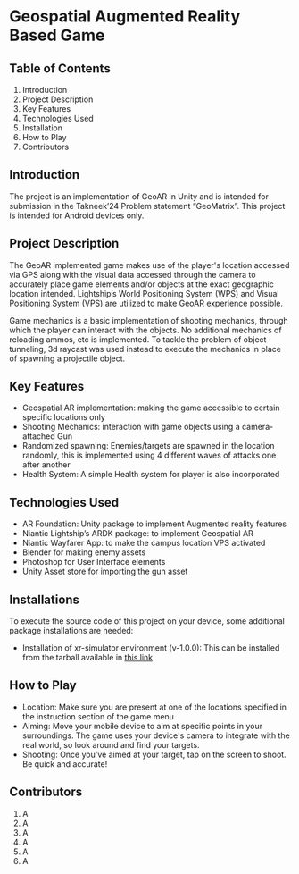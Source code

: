 # **Geospatial Augmented Reality Based Game**

## **Table of Contents**

1. Introduction
2. Project Description
3. Key Features
4. Technologies Used
5. Installation
6. How to Play
7. Contributors

## **Introduction**

The project is an implementation of GeoAR in Unity and is intended for submission in the Takneek’24 Problem statement “GeoMatrix”. This project is intended for Android devices only.

## **Project Description**

The GeoAR implemented game makes use of the player's location accessed via GPS along with the visual data accessed through the camera to accurately place game elements and/or objects at the exact geographic location intended. Lightship’s World Positioning System (WPS) and Visual Positioning System (VPS) are utilized to make GeoAR experience possible.

Game mechanics is a basic implementation of shooting mechanics, through which the player can interact with the objects. No additional mechanics of reloading ammos, etc is implemented. To tackle the problem of object tunneling, 3d raycast was used instead to execute the mechanics in place of spawning a projectile object.

## **Key Features**

- Geospatial AR implementation: making the game accessible to certain specific locations only
- Shooting Mechanics: interaction with game objects using a camera-attached Gun
- Randomized spawning: Enemies/targets are spawned in the location randomly, this is implemented using 4 different waves of attacks one after another
- Health System: A simple Health system for player is also incorporated

## **Technologies Used**

- AR Foundation: Unity package to implement Augmented reality features
- Niantic Lightship’s ARDK package: to implement Geospatial AR
- Niantic Wayfarer App: to make the campus location VPS activated
- Blender for making enemy assets
- Photoshop for User Interface elements
- Unity Asset store for importing the gun asset

## **Installations**

To execute the source code of this project on your device, some additional package installations are needed:

- Installation of xr-simulator environment (v-1.0.0): This can be installed from the tarball available in [this link](https://github.com/Unity-Technologies/com.unity.xr-content.xr-sim-environments/releases)

## **How to Play**

- Location: Make sure you are present at one of the locations specified in the instruction section of the game menu
- Aiming: Move your mobile device to aim at specific points in your surroundings. The game uses your device's camera to integrate with the real world, so look around and find your targets.
- Shooting: Once you've aimed at your target, tap on the screen to shoot. Be quick and accurate!

## **Contributors**

1. A
2. A
3. A
4. A
5. A
6. A
